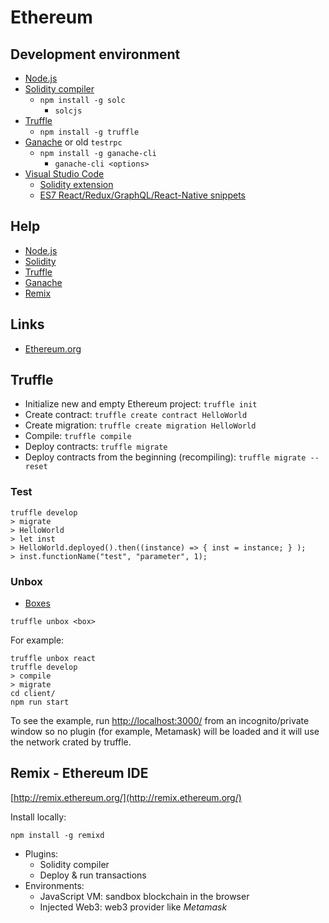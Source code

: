 # Ethereum

## Development environment
* [Node.js](https://nodejs.org/)
* [Solidity compiler](https://www.npmjs.com/package/solc)
    * `npm install -g solc`
        * `solcjs`
* [Truffle](https://www.npmjs.com/package/truffle)
    * `npm install -g truffle`
* [Ganache](https://www.npmjs.com/package/ganache-cli) or old `testrpc`
    * `npm install -g ganache-cli`
        * `ganache-cli <options>`
* [Visual Studio Code](https://code.visualstudio.com/)
    * [Solidity extension](https://marketplace.visualstudio.com/items?itemName=JuanBlanco.solidity)
    * [ES7 React/Redux/GraphQL/React-Native snippets](https://marketplace.visualstudio.com/items?itemName=dsznajder.es7-react-js-snippets)

## Help
* [Node.js](https://nodejs.org/dist/latest-v14.x/docs/api/)
* [Solidity](https://docs.soliditylang.org/)
* [Truffle](https://www.trufflesuite.com/docs/truffle/overview)
* [Ganache](https://www.trufflesuite.com/docs/ganache/overview)
* [Remix](https://remix-ide.readthedocs.io/)

## Links
* [Ethereum.org](https://ethereum.org/en/)

## Truffle
* Initialize new and empty Ethereum project: `truffle init`
* Create contract: `truffle create contract HelloWorld`
* Create migration: `truffle create migration HelloWorld`
* Compile: `truffle compile`
* Deploy contracts: `truffle migrate`
* Deploy contracts from the beginning (recompiling): `truffle migrate --reset`

### Test
```
truffle develop
> migrate
> HelloWorld
> let inst
> HelloWorld.deployed().then((instance) => { inst = instance; } );
> inst.functionName("test", "parameter", 1);
```

### Unbox
* [Boxes](https://www.trufflesuite.com/boxes)
```
truffle unbox <box>
```

For example:
```
truffle unbox react
truffle develop
> compile
> migrate
cd client/
npm run start
```
To see the example, run [http://localhost:3000/](http://localhost:3000/) from an incognito/private window so no plugin (for example, Metamask) will be loaded and it will use the network crated by truffle.

## Remix - Ethereum IDE
[http://remix.ethereum.org/](http://remix.ethereum.org/)

Install locally:
```
npm install -g remixd
```

* Plugins:
    * Solidity compiler
    * Deploy & run transactions
* Environments:
    * JavaScript VM: sandbox blockchain in the browser
    * Injected Web3: web3 provider like *Metamask*
